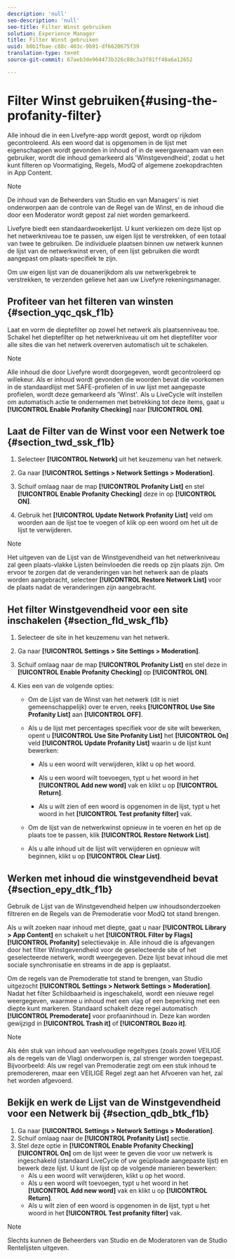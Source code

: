 ```yaml
---
description: 'null'
seo-description: 'null'
seo-title: Filter Winst gebruiken
solution: Experience Manager
title: Filter Winst gebruiken
uuid: b0b1fbae-c88c-403c-9b91-df6620675f39
translation-type: tm+mt
source-git-commit: 67aeb3de964473b326c88c3a3f81ff48a6a12652

---
```



# Filter Winst gebruiken{#using-the-profanity-filter}

Alle inhoud die in een Livefyre-app wordt gepost, wordt op rijkdom gecontroleerd. Als een woord dat is opgenomen in de lijst met eigenschappen wordt gevonden in inhoud of in de weergavenaam van een gebruiker, wordt die inhoud gemarkeerd als &#39;Winstgevendheid&#39;, zodat u het kunt filteren op Voormatiging, Regels, ModQ of algemene zoekopdrachten in App Content.

>[!NOTE]
>
>De inhoud van de Beheerders van Studio en van Managers&#39; is niet onderworpen aan de controle van de Regel van de Winst, en de inhoud die door een Moderator wordt gepost zal niet worden gemarkeerd.

Livefyre biedt een standaardwoekerlijst. U kunt verkiezen om deze lijst op het netwerkniveau toe te passen, uw eigen lijst te verstrekken, of een totaal van twee te gebruiken. De individuele plaatsen binnen uw netwerk kunnen de lijst van de netwerkwinst erven, of een lijst gebruiken die wordt aangepast om plaats-specifiek te zijn.

Om uw eigen lijst van de douanerijkdom als uw netwerkgebrek te verstrekken, te verzenden gelieve het aan uw Livefyre rekeningsmanager.

## Profiteer van het filteren van winsten {#section_yqc_qsk_f1b}

Laat en vorm de dieptefilter op zowel het netwerk als plaatsenniveau toe. Schakel het dieptefilter op het netwerkniveau uit om het dieptefilter voor alle sites die van het netwerk overerven automatisch uit te schakelen.

>[!NOTE]
>
>Alle inhoud die door Livefyre wordt doorgegeven, wordt gecontroleerd op willekeur. Als er inhoud wordt gevonden die woorden bevat die voorkomen in de standaardlijst met SAFE-profielen of in uw lijst met aangepaste profielen, wordt deze gemarkeerd als &#39;Winst&#39;. Als u LiveCycle wilt instellen om automatisch actie te ondernemen met betrekking tot deze items, gaat u **[!UICONTROL Enable Profanity Checking]** naar **[!UICONTROL ON]**.

## Laat de Filter van de Winst voor een Netwerk toe {#section_twd_ssk_f1b}

1. Selecteer **[!UICONTROL Network]** uit het keuzemenu van het netwerk.
1. Ga naar **[!UICONTROL Settings > Network Settings > Moderation]**.
1. Schuif omlaag naar de map **[!UICONTROL Profanity List]** en stel **[!UICONTROL Enable Profanity Checking]** deze in op **[!UICONTROL ON]**.

1. Gebruik het **[!UICONTROL Update Network Profanity List]** veld om woorden aan de lijst toe te voegen of klik op een woord om het uit de lijst te verwijderen.

>[!NOTE]
>
>Het uitgeven van de Lijst van de Winstgevendheid van het netwerkniveau zal geen plaats-vlakke Lijsten beïnvloeden die reeds op zijn plaats zijn. Om ervoor te zorgen dat de veranderingen van het netwerk aan de plaats worden aangebracht, selecteer **[!UICONTROL Restore Network List]** voor de plaats nadat de veranderingen zijn aangebracht.

## Het filter Winstgevendheid voor een site inschakelen {#section_fld_wsk_f1b}

1. Selecteer de site in het keuzemenu van het netwerk.
1. Ga naar **[!UICONTROL Settings > Site Settings > Moderation]**.
1. Schuif omlaag naar de map **[!UICONTROL Profanity List]** en stel deze in **[!UICONTROL Enable Profanity Checking]** op **[!UICONTROL ON]**.

1. Kies een van de volgende opties:

   * Om de Lijst van de Winst van het netwerk (dit is niet gemeenschappelijk) over te erven, reeks **[!UICONTROL Use Site Profanity List]** aan **[!UICONTROL OFF]**.

   * Als u de lijst met percentages specifiek voor de site wilt bewerken, opent u **[!UICONTROL Use Site Profanity List]** het **[!UICONTROL On]** veld **[!UICONTROL Update Profanity List]** waarin u de lijst kunt bewerken:

      * Als u een woord wilt verwijderen, klikt u op het woord.
      * Als u een woord wilt toevoegen, typt u het woord in het **[!UICONTROL Add new word]** vak en klikt u op **[!UICONTROL Return]**.

      * Als u wilt zien of een woord is opgenomen in de lijst, typt u het woord in het **[!UICONTROL Test profanity filter]** vak.
   * Om de lijst van de netwerkwinst opnieuw in te voeren en het op de plaats toe te passen, klik **[!UICONTROL Restore Network List]**.
   * Als u alle inhoud uit de lijst wilt verwijderen en opnieuw wilt beginnen, klikt u op **[!UICONTROL Clear List]**.


## Werken met inhoud die winstgevendheid bevat {#section_epy_dtk_f1b}

Gebruik de Lijst van de Winstgevendheid helpen uw inhoudsonderzoeken filtreren en de Regels van de Premoderatie voor ModQ tot stand brengen.

Als u wilt zoeken naar inhoud met diepte, gaat u naar **[!UICONTROL Library > App Content]** en schakelt u het **[!UICONTROL Filter by Flags]** **[!UICONTROL Profanity]** selectievakje in. Alle inhoud die is afgevangen door het filter Winstgevendheid voor de geselecteerde site of het geselecteerde netwerk, wordt weergegeven. Deze lijst bevat inhoud die met sociale synchronisatie en streams in de app is geplaatst.

Om de regels van de Premoderatie tot stand te brengen, van Studio uitgezocht **[!UICONTROL Settings > Network Settings > Moderation]**. Nadat het filter Schildbaarheid is ingeschakeld, wordt een nieuwe regel weergegeven, waarmee u inhoud met een vlag of een beperking met een diepte kunt markeren. Standaard schakelt deze regel automatisch **[!UICONTROL Premoderate]** voor profaaninhoud in. Deze kan worden gewijzigd in **[!UICONTROL Trash it]** of **[!UICONTROL Bozo it]**.

>[!NOTE]
>
>Als één stuk van inhoud aan veelvoudige regeltypes (zoals zowel VEILIGE als de regels van de Vlag) onderworpen is, zal strenger worden toegepast. Bijvoorbeeld: Als uw regel van Premoderatie zegt om een stuk inhoud te premodereren, maar een VEILIGE Regel zegt aan het Afvoeren van het, zal het worden afgevoerd.

## Bekijk en werk de Lijst van de Winstgevendheid voor een Netwerk bij {#section_qdb_btk_f1b}

1. Ga naar **[!UICONTROL Settings > Network Settings > Moderation]**.
1. Schuif omlaag naar de **[!UICONTROL Profanity List]** sectie.
1. Stel deze optie in **[!UICONTROL Enable Profanity Checking]** **[!UICONTROL On]** om de lijst weer te geven die voor uw netwerk is ingeschakeld (standaard LiveCycle of uw geüploade aangepaste lijst) en bewerk deze lijst. U kunt de lijst op de volgende manieren bewerken:
   * Als u een woord wilt verwijderen, klikt u op het woord.
   * Als u een woord wilt toevoegen, typt u het woord in het **[!UICONTROL Add new word]** vak en klikt u op **[!UICONTROL Return]**.
   * Als u wilt zien of een woord is opgenomen in de lijst, typt u het woord in het **[!UICONTROL Test profanity filter]** vak.

>[!NOTE]
>
>Slechts kunnen de Beheerders van Studio en de Moderatoren van de Studio Rentelijsten uitgeven.

